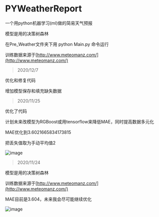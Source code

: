 # PYWeatherReport
一个用python机器学习(ml)做的简易天气预报

模型是用的决策树森林

在Pre_Weather文件夹下用 python Main.py 命令运行

训练数据来源于[http://www.meteomanz.com/](http://www.meteomanz.com/)

> 2020/12/7

优化和修复代码

增加模型保存和填充缺失数据

> 2020/11/25

优化了代码

计划未来改模型为RGBoost或用tensorflow来降低MAE，同时提高数据多元化

MAE优化到3.6021665834173815

把丢失值取为手动平均值2

![image](https://s3.ax1x.com/2020/11/25/DdngHO.png)

> 2020/11/24

模型是用的决策树森林

训练数据来源于[http://www.meteomanz.com/](http://www.meteomanz.com/)

MAE目前是3.604，未来我会尽可能继续优化

![image](https://github.com/Nambers/PYWeatherReport/blob/main/result.jpg)

